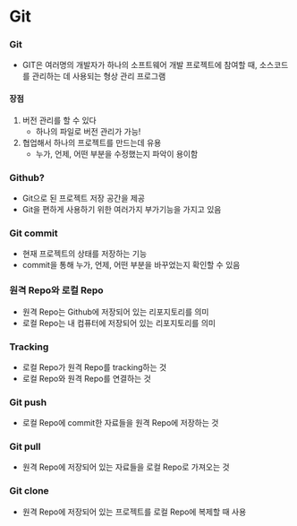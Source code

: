 # Git

### Git
- GIT은 여러명의 개발자가 하나의 소프트웨어 개발 프로젝트에 참여할 때, 소스코드를 관리하는 데 사용되는 형상 관리 프로그램



#### 장점
1. 버전 관리를 할 수 있다
	- 하나의 파일로 버전 관리가 가능!
2. 협업해서 하나의 프로젝트를 만드는데 유용
	- 누가, 언제, 어떤 부분을 수정했는지 파악이 용이함



### Github?
- Git으로 된 프로젝트 저장 공간을 제공
- Git을 편하게 사용하기 위한 여러가지 부가기능을 가지고 있음



### Git commit
- 현재 프로젝트의 상태를 저장하는 기능
- commit을 통해 누가, 언제, 어떤 부분을 바꾸었는지 확인할 수 있음


### 원격 Repo와 로컬 Repo
- 원격 Repo는 Github에 저장되어 있는 리포지토리를 의미
- 로컬 Repo는 내 컴퓨터에 저장되어 있는 리포지토리를 의미



### Tracking
- 로컬 Repo가 원격 Repo를 tracking하는 것
- 로컬 Repo와 원격 Repo를 연결하는 것



### Git push
- 로컬 Repo에 commit한 자료들을 원격 Repo에 저장하는 것


### Git pull
- 원격 Repo에 저장되어 있는 자료들을 로컬 Repo로 가져오는 것


### Git clone
- 원격 Repo에 저장되어 있는 프로젝트를 로컬 Repo에 복제할 때 사용